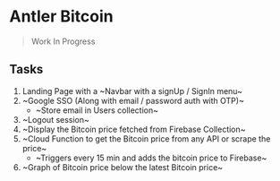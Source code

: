 # Antler Bitcoin

> Work In Progress

## Tasks

1. Landing Page with a ~Navbar with a signUp / SignIn menu~
2. ~Google SSO (Along with email / password auth with OTP)~
    - ~Store email in Users collection~
3. ~Logout session~
4. ~Display the Bitcoin price fetched from Firebase Collection~
5. ~Cloud Function to get the Bitcoin price from any API or scrape the price~
    - ~Triggers every 15 min and adds the bitcoin price to Firebase~
6. ~Graph of Bitcoin price below the latest Bitcoin price~

